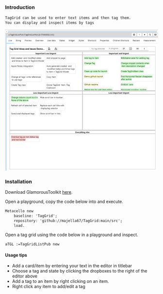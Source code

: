 ### Introduction
	TagGrid can be used to enter text items and then tag them.  
	You can display and inspect items by tags
![Image of Taggrid](/Taggrid.png)

	
### Installation 

Download GlamorousToolkit [here](https://gtoolkit.com/download/).

Open a playground, copy the code below into and execute.

```Smalltalk
Metacello new
	baseline: 'TagGrid';
	repository: 'github://majella67/TagGrid:main/src';
	load.
```

Open a tag grid using the code below in a playground and inspect.

```Smalltalk
aTGL :=TagGridListPub new 
```

#### Usage tips
- Add a card/item by entering your text in the editor in titlebar
- Choose a tag and state by clicking the dropboxes to the right of the editor above
- Add a tag to an item by right clicking on an item.
- Right click any item to add/edit a tag 
